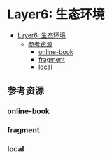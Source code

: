 # Layer6: 生态环境

<!--ts-->
* [Layer6: 生态环境](#layer6-生态环境)
   * [参考资源](#参考资源)
      * [online-book](#online-book)
      * [fragment](#fragment)
      * [local](#local)

<!-- Created by https://github.com/ekalinin/github-markdown-toc -->
<!-- Added by: runner, at: Thu Aug 25 14:30:45 UTC 2022 -->

<!--te-->

## 参考资源

### online-book

### fragment

### local
